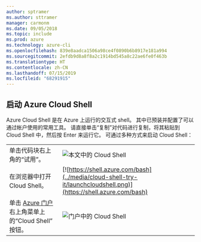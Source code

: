 ```yaml
---
author: sptramer
ms.author: sttramer
manager: carmonm
ms.date: 09/05/2018
ms.topic: include
ms.prod: azure
ms.technology: azure-cli
ms.openlocfilehash: 839e8aadca1506a98ce4f0890b6b8917e181a994
ms.sourcegitcommit: 2efdb9d8a8f8a2c1914bd545a8c22ae6fe0f463b
ms.translationtype: HT
ms.contentlocale: zh-CN
ms.lasthandoff: 07/15/2019
ms.locfileid: "68291915"
---
```

## <a name="launch-azure-cloud-shell"></a>启动 Azure Cloud Shell

Azure Cloud Shell 是在 Azure 上运行的交互式 shell。 其中已预装并配置了可以通过帐户使用的常用工具。 请直接单击“复制”对代码进行复制，将其粘贴到 Cloud Shell 中，然后按 Enter 来运行它。   可通过多种方式来启动 Cloud Shell：

|   | |
|-----------------------------------------------|---|
| 单击代码块右上角的“试用”。  | ![本文中的 Cloud Shell](../media/cloud-shell-try-it/cli-try-it.png) |
| 在浏览器中打开 Cloud Shell。 | [![https://shell.azure.com/bash](../media/cloud-shell-try-it/launchcloudshell.png)](https://shell.azure.com/bash) |
| 单击 [Azure 门户](https://portal.azure.com)右上角菜单上的“Cloud Shell”  按钮。 | ![门户中的 Cloud Shell](../media/cloud-shell-try-it/cloud-shell-menu.png) |
